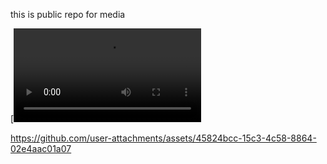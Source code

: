 this is public repo for media


[![Watch the video](https://raw.githubusercontent.com/adelumban/yourrepository/main/assets/hbd.mp4)


https://github.com/user-attachments/assets/45824bcc-15c3-4c58-8864-02e4aac01a07

